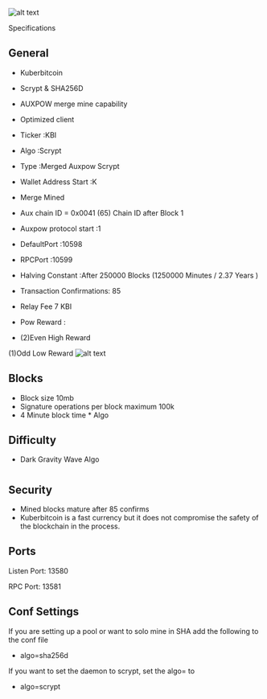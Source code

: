 ![alt text](https://i.imgur.com/oOC9ui3.png)

Specifications


## General

- Kuberbitcoin

- Scrypt & SHA256D

- AUXPOW merge mine capability

- Optimized client

- Ticker :KBI

- Algo :Scrypt

- Type :Merged Auxpow Scrypt

- Wallet Address Start :K

- Merge Mined

- Aux chain ID = 0x0041 (65) Chain ID after Block 1

- Auxpow protocol start :1

- DefaultPort :10598

- RPCPort :10599

- Halving Constant :After 250000 Blocks (1250000 Minutes / 2.37 Years )

- Transaction Confirmations: 85

- Relay Fee 7 KBI

- Pow Reward :

- (2)Even High Reward

(1)Odd Low Reward
 ![alt text](https://i.imgur.com/bftaxlA.png)

## Blocks
- Block size 10mb
- Signature operations per block maximum 100k
- 4 Minute block time * Algo

## Difficulty
- Dark Gravity Wave Algo

#
## Security
- Mined blocks mature after 85 confirms
- Kuberbitcoin is a fast currency but it does not compromise the safety of the blockchain in the process.

## Ports
Listen Port: 13580

RPC Port: 13581



## Conf Settings
If you are setting up a pool or want to solo mine in SHA add the following to the conf file

- algo=sha256d

If you want to set the daemon to scrypt, set the algo= to 

- algo=scrypt










